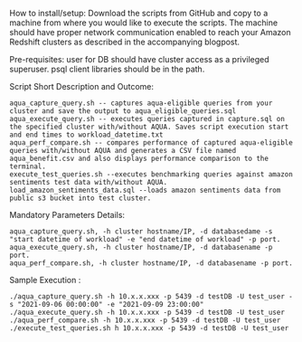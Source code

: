 How to install/setup:
    Download the scripts from GitHub and copy to a machine from where you would like to execute the scripts. The machine should have proper network communication enabled to reach your Amazon Redshift clusters as described in the accompanying blogpost.

Pre-requisites:
    user for DB should have cluster access as a privileged superuser.
    psql client libraries should be in the path.


Script Short Description and Outcome:

    aqua_capture_query.sh -- captures aqua-eligible queries from your cluster and save the output to aqua_eligible_queries.sql
    aqua_execute_query.sh -- executes queries captured in capture.sql on the specified cluster with/without AQUA. Saves script execution start and end times to workload_datetime.txt
    aqua_perf_compare.sh -- compares performance of captured aqua-eligible queries with/without AQUA and generates a CSV file named aqua_benefit.csv and also displays performance comparison to the terminal.
    execute_test_queries.sh --executes benchmarking queries against amazon sentiments test data with/without AQUA.
    load_amazon_sentiments_data.sql --loads amazon sentiments data from public s3 bucket into test cluster.

Mandatory Parameters Details:

    aqua_capture_query.sh, -h cluster hostname/IP, -d databasedame -s "start datetime of workload" -e "end datetime of workload" -p port.
    aqua_execute_query.sh, -h cluster hostname/IP, -d databasename -p port. 
    aqua_perf_compare.sh, -h cluster hostname/IP, -d databasename -p port.

Sample Execution :

    ./aqua_capture_query.sh -h 10.x.x.xxx -p 5439 -d testDB -U test_user -s "2021-09-06 00:00:00" -e "2021-09-09 23:00:00"
    ./aqua_execute_query.sh -h 10.x.x.xxx -p 5439 -d testDB -U test_user
    ./aqua_perf_compare.sh -h 10.x.x.xxx -p 5439 -d testDB -U test_user
    ./execute_test_queries.sh h 10.x.x.xxx -p 5439 -d testDB -U test_user

